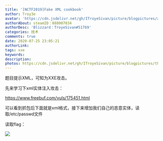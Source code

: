 ```yaml
---
title: '[NCTF2019]Fake XML cookbook'
author: Troy3e
avatar: 'https://cdn.jsdelivr.net/gh/ITroyeSivan/picture/blogpictures/avatar.jpg'
authorAbout: steamID：888007034
authorDesc: 'Blizzard：TroyeSivan#51769'
categories: 技术
comments: true
date: 2020-07-25 23:05:21
authorLink:
tags: xxe
keywords:
description:
photos: https://cdn.jsdelivr.net/gh/ITroyeSivan/picture/blogpictures/thumb-1920-1091702.jpg
---
```

题目提示XML，可知为XXE攻击。

先来学习下xml实体注入攻击：

https://www.freebuf.com/vuls/175451.html

可以看到抓包后下面就是xml格式，接下来增加我们自己的恶意实体，读取/etc/passwd文件

读取flag：

![](https://cdn.jsdelivr.net/gh/ITroyeSivan/picture/blogpictures/20200726220724.png)